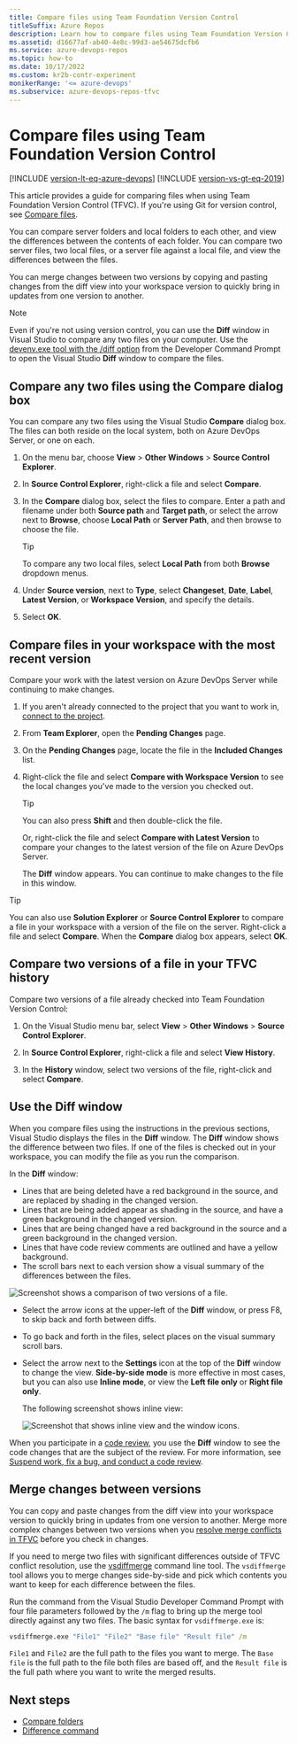 ```yaml
---
title: Compare files using Team Foundation Version Control
titleSuffix: Azure Repos
description: Learn how to compare files using Team Foundation Version Control. You can compare server folders and local folders and view the differences.
ms.assetid: d16677af-ab40-4e8c-99d3-ae54675dcfb6
ms.service: azure-devops-repos
ms.topic: how-to
ms.date: 10/17/2022
ms.custom: kr2b-contr-experiment
monikerRange: '<= azure-devops'
ms.subservice: azure-devops-repos-tfvc
---
```


# Compare files using Team Foundation Version Control

[!INCLUDE [version-lt-eq-azure-devops](../../includes/version-lt-eq-azure-devops.md)]
[!INCLUDE [version-vs-gt-eq-2019](../../includes/version-vs-gt-eq-2019.md)]

This article provides a guide for comparing files when using Team Foundation Version Control (TFVC). If you're using Git for version control, see [Compare files](../../repos/git/review-history.md#compare-files).

You can compare server folders and local folders to each other, and view the differences between the contents of each folder. You can compare two server files, two local files, or a server file against a local file, and view the differences between the files.

You can merge changes between two versions by copying and pasting changes from the diff view into your workspace version to quickly bring in updates from one version to another.

> [!NOTE]
> Even if you're not using version control, you can use the **Diff** window in Visual Studio to compare any two files on your computer. Use the [devenv.exe tool with the /diff option](/visualstudio/ide/reference/diff) from the Developer Command Prompt to open the Visual Studio **Diff** window to compare the files.

## Compare any two files using the Compare dialog box

You can compare any two files using the Visual Studio **Compare** dialog box. The files can both reside on the local system, both on Azure DevOps Server, or one on each.

1. On the menu bar, choose **View** > **Other Windows** > **Source Control Explorer**.

1. In **Source Control Explorer**, right-click a file and select **Compare**.

1. In the **Compare** dialog box, select the files to compare. Enter a path and filename under both **Source path** and **Target path**, or select the arrow next to **Browse**, choose **Local Path** or **Server Path**, and then browse to choose the file.

   > [!TIP]
   > To compare any two local files, select **Local Path** from both **Browse** dropdown menus.

1. Under **Source version**, next to **Type**, select **Changeset**, **Date**, **Label**, **Latest Version**, or **Workspace Version**, and specify the details.

1. Select **OK**.

## Compare files in your workspace with the most recent version

Compare your work with the latest version on Azure DevOps Server while continuing to make changes.

1. If you aren't already connected to the project that you want to work in, [connect to the project](../../organizations/projects/connect-to-projects.md).

1. From **Team Explorer**, open the **Pending Changes** page.

1. On the **Pending Changes** page, locate the file in the **Included Changes** list.

1. Right-click the file and select **Compare with Workspace Version** to see the local changes you've made to the version you checked out.

     > [!TIP]
     >  You can also press **Shift** and then double-click the file.

   Or, right-click the file and select **Compare with Latest Version** to compare your changes to the latest version of the file on Azure DevOps Server.

   The **Diff** window appears. You can continue to make changes to the file in this window.

> [!TIP]
> You can also use **Solution Explorer** or **Source Control Explorer** to compare a file in your workspace with a version of the file on the server. Right-click a file and select **Compare**. When the **Compare** dialog box appears, select **OK**.

## Compare two versions of a file in your TFVC history

Compare two versions of a file already checked into Team Foundation Version Control:

1. On the Visual Studio menu bar, select **View** > **Other Windows** > **Source Control Explorer**.

1. In **Source Control Explorer**, right-click a file and select **View History**.

1. In the **History** window, select two versions of the file, right-click and select **Compare**.

## Use the Diff window

When you compare files using the instructions in the previous sections, Visual Studio displays the files in the **Diff** window. The **Diff** window shows the difference between two files. If one of the files is checked out in your workspace, you can modify the file as you run the comparison.

In the **Diff** window:

- Lines that are being deleted have a red background in the source, and are replaced by shading in the changed version.
- Lines that are being added appear as shading in the source, and have a green background in the changed version.
- Lines that are being changed have a red background in the source and a green background in the changed version.
- Lines that have code review comments are outlined and have a yellow background.
- The scroll bars next to each version show a visual summary of the differences between the files.

![Screenshot shows a comparison of two versions of a file.](media/compare-files/diff-window.png)

- Select the arrow icons at the upper-left of the **Diff** window, or press F8, to skip back and forth between diffs.
- To go back and forth in the files, select places on the visual summary scroll bars.
- Select the arrow next to the **Settings** icon at the top of the **Diff** window to change the view. **Side-by-side mode** is more effective in most cases, but you can also use **Inline mode**, or view the **Left file only** or **Right file only**.

  The following screenshot shows inline view:
  
  ![Screenshot that shows inline view and the window icons.](media/compare-files/inline-view.png)

When you participate in a [code review](day-life-alm-developer-suspend-work-fix-bug-conduct-code-review.md), you use the **Diff** window to see the code changes that are the subject of the review. For more information, see [Suspend work, fix a bug, and conduct a code review](day-life-alm-developer-suspend-work-fix-bug-conduct-code-review.md).

## Merge changes between versions

You can copy and paste changes from the diff view into your workspace version to quickly bring in updates from one version to another. Merge more complex changes between two versions when you [resolve merge conflicts in TFVC](resolve-team-foundation-version-control-conflicts.md) before you check in changes.

If you need to merge two files with significant differences outside of TFVC conflict resolution, use the [vsdiffmerge](https://roadtoalm.com/2013/10/22/use-visual-studio-as-your-diff-and-merging-tool-for-local-files) command line tool. The `vsdiffmerge` tool allows you to merge changes side-by-side and pick which contents you want to keep for each difference between the files.

Run the command from the Visual Studio Developer Command Prompt with four file parameters followed by the `/m` flag to bring up the merge tool directly against any two files. The basic syntax for `vsdiffmerge.exe` is:

```cmd
vsdiffmerge.exe "File1" "File2" "Base file" "Result file" /m
```

`File1` and `File2` are the full path to the files you want to merge. The `Base file` is the full path to the file both files are based off, and the `Result file` is the full path where you want to write the merged results.

## Next steps

- [Compare folders](compare-folders.md)
- [Difference command](difference-command.md) 
